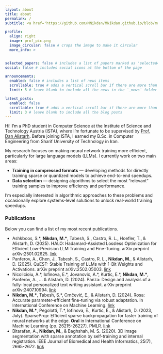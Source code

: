 ```yaml
---
layout: about
title: about
permalink: /
subtitle: <a href='https://github.com/MNikdan/MNikdan.github.io/blob/main/assets/pdf/cv.pdf'>CV</a>.

profile:
  align: right
  image: prof_pic.png
  image_circular: false # crops the image to make it circular
  more_info: >
    

selected_papers: false # includes a list of papers marked as "selected={true}"
social: false # includes social icons at the bottom of the page

announcements:
  enabled: false # includes a list of news items
  scrollable: true # adds a vertical scroll bar if there are more than 3 news items
  limit: 5 # leave blank to include all the news in the `_news` folder

latest_posts:
  enabled: false
  scrollable: true # adds a vertical scroll bar if there are more than 3 new posts items
  limit: 3 # leave blank to include all the blog posts
---
```


Hi! I’m a PhD student in Computer Science at the Institute of Science and Technology Austria (ISTA), where I’m fortunate to be supervised by [Prof. Dan Alistarh](https://daslab.pages.ista.ac.at/). Before joining ISTA, I earned my B.Sc. in Computer Engineering from Sharif University of Technology in Iran.

My research focuses on making neural network training more efficient, particularly for large language models (LLMs). I currently work on two main areas:

- **Training in compressed formats** — developing methods for directly training sparse or quantized models to achieve end-to-end speedups.
- **Data selection** — designing algorithms to select the most “relevant” training samples to improve efficiency and performance.

I’m especially interested in algorithmic approaches to these problems and occasionally explore systems-level solutions to unlock real-world training speedups.

### Publications

Below you can find a list of my most recent publications.

- Ashkboos, S.\*, **Nikdan, M.\***, Tabesh, S., Castro, R. L., Hoefler, T., & Alistarh, D. (2025). HALO: Hadamard-Assisted Lossless Optimization for Efficient Low-Precision LLM Training and Fine-Tuning. arXiv preprint arXiv:2501.02625. [link](https://arxiv.org/pdf/2501.02625)
- Panferov, A., Chen, J., Tabesh, S., Castro, R. L., **Nikdan, M.**, & Alistarh, D. (2025). QuEST: Stable Training of LLMs with 1-Bit Weights and Activations. arXiv preprint arXiv:2502.05003. [link](https://arxiv.org/pdf/2502.05003)
- Nicolicioiu, A.\*, Iofinova, E.\*, Jovanovic, A.\*, Kurtic, E.\*, **Nikdan, M.\***, Panferov, A., ... & Alistarh, D. (2024). Panza: Design and analysis of a fully-local personalized text writing assistant. arXiv preprint arXiv:2407.10994. [link](https://arxiv.org/pdf/2407.10994)
- **Nikdan, M.\***, Tabesh, S.\*, Crnčević, E., & Alistarh, D. (2024). Rosa: Accurate parameter-efficient fine-tuning via robust adaptation. In International Conference on Machine Learning. [link](https://arxiv.org/pdf/2401.04679)
- **Nikdan, M.\***, Pegolotti, T.\*, Iofinova, E., Kurtic, E., & Alistarh, D. (2023, July). SparseProp: Efficient sparse backpropagation for faster training of neural networks at the edge. **Oral** in International Conference on Machine Learning (pp. 26215-26227). PMLR. [link](https://proceedings.mlr.press/v202/nikdan23a/nikdan23a.pdf)
- Bitarafan, A., **Nikdan, M.**, & Baghshah, M. S. (2020). 3D image segmentation with sparse annotation by self-training and internal registration. IEEE Journal of Biomedical and Health Informatics, 25(7), 2665-2672. [link](https://ieeexplore.ieee.org/document/9264631)
